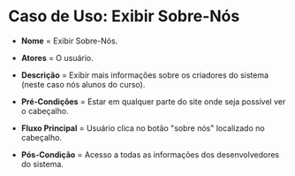 #  Caso de Uso: Exibir Sobre-Nós

- **Nome** = Exibir Sobre-Nós.

- **Atores** = O usuário.
  
- **Descrição** = Exibir mais informações sobre os criadores do sistema (neste caso nós alunos do curso).
  
- **Pré-Condições** = Estar em qualquer parte do site onde seja possível ver o cabeçalho.
  
- **Fluxo Principal** = Usuário clica no botão "sobre nós" localizado no cabeçalho.
  
- **Pós-Condição** = Acesso a todas as informações dos desenvolvedores do sistema.
